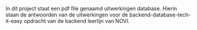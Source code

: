 In dit project staat een pdf file genaamd uitwerkingen database. Hierin staan de antwoorden van de uitwerkingen voor de backend-database-tech-it-easy opdracht van de backend leerlijn van NOVI.
